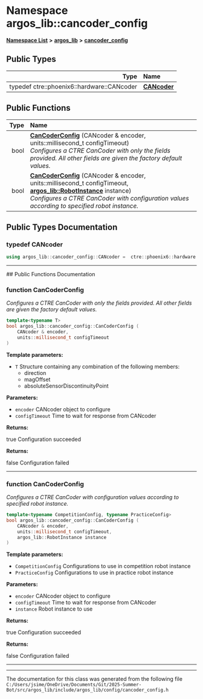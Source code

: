 

# Namespace argos\_lib::cancoder\_config



[**Namespace List**](namespaces.md) **>** [**argos\_lib**](namespaceargos__lib.md) **>** [**cancoder\_config**](namespaceargos__lib_1_1cancoder__config.md)






















## Public Types

| Type | Name |
| ---: | :--- |
| typedef ctre::phoenix6::hardware::CANcoder | [**CANcoder**](#typedef-cancoder)  <br> |




















## Public Functions

| Type | Name |
| ---: | :--- |
|  bool | [**CanCoderConfig**](#function-cancoderconfig) (CANcoder & encoder, units::millisecond\_t configTimeout) <br>_Configures a CTRE CanCoder with only the fields provided. All other fields are given the factory default values._  |
|  bool | [**CanCoderConfig**](#function-cancoderconfig) (CANcoder & encoder, units::millisecond\_t configTimeout, [**argos\_lib::RobotInstance**](namespaceargos__lib.md#enum-robotinstance) instance) <br>_Configures a CTRE CanCoder with configuration values according to specified robot instance._  |




























## Public Types Documentation




### typedef CANcoder 

```C++
using argos_lib::cancoder_config::CANcoder =  ctre::phoenix6::hardware::CANcoder;
```




<hr>
## Public Functions Documentation




### function CanCoderConfig 

_Configures a CTRE CanCoder with only the fields provided. All other fields are given the factory default values._ 
```C++
template<typename T>
bool argos_lib::cancoder_config::CanCoderConfig (
    CANcoder & encoder,
    units::millisecond_t configTimeout
) 
```





**Template parameters:**


* `T` Structure containing any combination of the following members:
  * direction
  * magOffset
  * absoluteSensorDiscontinuityPoint 





**Parameters:**


* `encoder` CANcoder object to configure 
* `configTimeout` Time to wait for response from CANcoder 



**Returns:**

true Configuration succeeded 




**Returns:**

false Configuration failed 





        

<hr>



### function CanCoderConfig 

_Configures a CTRE CanCoder with configuration values according to specified robot instance._ 
```C++
template<typename CompetitionConfig, typename PracticeConfig>
bool argos_lib::cancoder_config::CanCoderConfig (
    CANcoder & encoder,
    units::millisecond_t configTimeout,
    argos_lib::RobotInstance instance
) 
```





**Template parameters:**


* `CompetitionConfig` Configurations to use in competition robot instance 
* `PracticeConfig` Configurations to use in practice robot instance 



**Parameters:**


* `encoder` CANcoder object to configure 
* `configTimeout` Time to wait for response from CANcoder 
* `instance` Robot instance to use 



**Returns:**

true Configuration succeeded 




**Returns:**

false Configuration failed 





        

<hr>

------------------------------
The documentation for this class was generated from the following file `C:/Users/jsime/OneDrive/Documents/Git/2025-Summer-Bot/src/argos_lib/include/argos_lib/config/cancoder_config.h`

